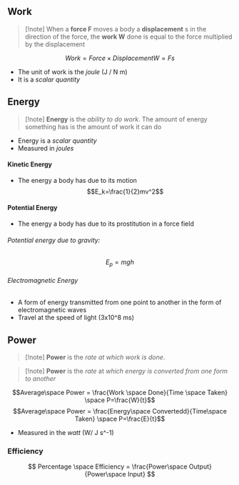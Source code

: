 ## Work
>[!note] When a **force F** moves a body a **displacement** s in the direction of the force, the **work W** done is equal to the force multiplied by the displacement

$$Work=Force\times Displacement W=Fs$$
- The unit of work is the *joule* (J / N m)
- It is a *scalar quantity*
## Energy
>[!note] **Energy** is the *ability to do work*. The amount of energy something has is the amount of work it can do

- Energy is a *scalar quantity*
- Measured in *joules* 
#### Kinetic Energy
 - The energy a body has due to its motion 
 $$E_k=\frac{1}{2}mv^2$$
 
#### Potential Energy
 - The energy a body has due to its prostitution in a force field
###### Potential energy due to gravity:
 $$E_p=mgh$$
 
###### Electromagnetic Energy
- A form of energy transmitted from one point to another in the form of electromagnetic waves
- Travel at the speed of light (3x10^8 ms)
## Power
>[!note] **Power** is the *rate at which work is done*.

>[!note] **Power** is the *rate* at *which energy is converted from one form to another*

$$Average\space Power = \frac{Work \space Done}{Time \space Taken} \space P=\frac{W}{t}$$
$$Average\space Power = \frac{Energy\space Convertedd}{Time\space Taken} \space P=\frac{E}{t}$$
- Measured in the *watt* (W/ J s^-1)

### Efficiency
$$
Percentage \space Efficiency = \frac{Power\space Output}{Power\space Input}
$$
